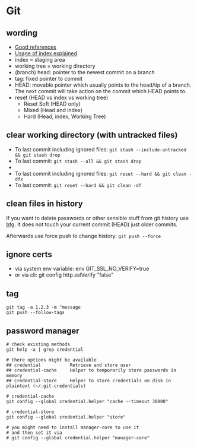# Git

## wording

- [Good references](https://stackoverflow.com/a/3690796)
- [Usage of index explained](http://web.archive.org/web/20090210020404id_/http://whygitisbetterthanx.com/#the-staging-area)
- index = staging area
- working tree = working directory
- (branch) head: pointer to the newest commit on a branch
- tag: fixed pointer to commit
- HEAD: movable pointer which usually points to the head/tip of a branch. The next commit will take action on the commit which HEAD points to.
- reset (HEAD vs index vs working tree)
  - Reset Soft (HEAD only)
  - Mixed (Head and index)
  - Hard (Head, index, Working Tree)

## clear working directory (with untracked files)

- To last commit including ignored files: `git stash --include-untracked && git stash drop`
- To last commit: `git stash --all && git stash drop`
- 
- To last commit including ignored files: `git reset --hard && git clean -dfx`
- To last commit: `git reset --hard && git clean -df`

## clean files in history

If you want to delete passwords or other sensible stuff from git history use [bfg](https://rtyley.github.io/bfg-repo-cleaner/). It does not touch your current commit (HEAD) just older commits.

Afterwards use force push to change history: `git push --force`

## ignore certs

- via system env variable: env GIT_SSL_NO_VERIFY=true
- or via cli: git config http.sslVerify "false"

## tag

```shell 
git tag -a 1.2.3 -m "message
git push --follow-tags

```

## password manager

```
# check existing methods
git help -a | grep credential

# there options might be available 
## credential           Retrieve and store user 
## credential-cache     Helper to temporarily store passwords in memory
## credential-store     Helper to store credentials on disk in plaintext (~/.git-credentials)

# credential-cache
git config --global credential.helper "cache --timeout 30000"

# credential-store 
git config --global credential.helper "store"

# you might need to install manager-core to use it
# and then set it via
# git config --global credential.helper "manager-core"
```
